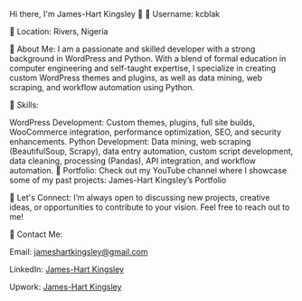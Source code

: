 Hi there, I'm James-Hart Kingsley 👋
🔹 Username: kcblak

🔹 Location: Rivers, Nigeria

🔹 About Me: I am a passionate and skilled developer with a strong background in WordPress and Python. With a blend of formal education in computer engineering and self-taught expertise, I specialize in creating custom WordPress themes and plugins, as well as data mining, web scraping, and workflow automation using Python.

🔹 Skills:

WordPress Development: Custom themes, plugins, full site builds, WooCommerce integration, performance optimization, SEO, and security enhancements.
Python Development: Data mining, web scraping (BeautifulSoup, Scrapy), data entry automation, custom script development, data cleaning, processing (Pandas), API integration, and workflow automation.
🔹 Portfolio: Check out my YouTube channel where I showcase some of my past projects: James-Hart Kingsley’s Portfolio

🔹 Let's Connect: I’m always open to discussing new projects, creative ideas, or opportunities to contribute to your vision. Feel free to reach out to me!

🔹 Contact Me:

Email: jameshartkingsley@gmail.com

LinkedIn: [James-Hart Kingsley](https://www.linkedin.com/in/kingsley-james-hart-93679b184/)

Upwork: [James-Hart Kingsley](https://www.upwork.com/freelancers/~01a2b2e33bd18b8b44?viewMode=1)
